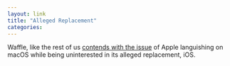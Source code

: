 ```yaml
---
layout: link
title: "Alleged Replacement"
categories: 
---
```


Waffle, like the rest of us [contends with the issue](http://wafflelog.net/2018/12/09/desktop/) of Apple languishing on macOS while being uninterested in its alleged replacement, iOS.
